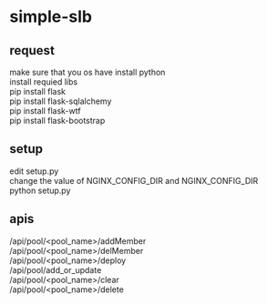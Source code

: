 # simple-slb

## request
make sure that you os have install python<br>
install requied libs<br>
pip install flask<br>
pip install flask-sqlalchemy<br>
pip install flask-wtf<br>
pip install flask-bootstrap<br>

## setup
edit setup.py<br>
change the value of NGINX_CONFIG_DIR and NGINX_CONFIG_DIR<br>
python setup.py<br>

## apis
/api/pool/<pool_name>/addMember<br>
/api/pool/<pool_name>/delMember<br>
/api/pool/<pool_name>/deploy<br>
/api/pool/add_or_update<br>
/api/pool/<pool_name>/clear<br>
/api/pool/<pool_name>/delete<br>

